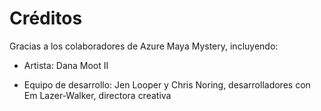 # Créditos

Gracias a los colaboradores de Azure Maya Mystery, incluyendo:

-   Artista: Dana Moot II

-   Equipo de desarrollo: Jen Looper y Chris Noring, desarrolladores con Em Lazer-Walker, directora creativa
